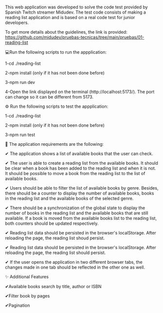 This web application was developed to solve the code test provided by Spanish Twitch streamer Midudev. The test code consists of making a reading list application and is based on a real code test for junior developers.

To get more details about the guidelines, the link is provided: https://github.com/midudev/pruebas-tecnicas/tree/main/pruebas/01-reading-list

💻Run the following scripts to run the appplication:

  1-cd ./reading-list
  
  2-npm install (only if it has not been done before)
  
  3-npm run dev
  
  4-Open the link displayed on the terminal (http://localhost:5173/). The port can change so it can be different from 5173. 

⚙ Run the following scripts to test the appplication:

  1-cd ./reading-list
  
  2-npm install (only if it has not been done before)
  
  3-npm run test

📝 The application requirements are the following:

✔ The application shows a list of available books that the user can check.

✔ The user is able to create a reading list from the available books. It should be clear when a book has been added to the reading list and when it is not. It should be possible to move a book from the reading list to the list of available books.

✔ Users should be able to filter the list of available books by genre. Besides, there should be a counter to display the number of available books, books in the reading list and the available books of the selected genre. 

✔ There should be a synchronization of the global state to display the number of books in the reading list and the available books that are still available. If a book is moved from the available books list to the reading list, both counters should be updated respectively.

✔ Reading list data should be persisted in the browser's localStorage. After reloading the page, the reading list shoud persist.


✔ Reading list data should be persisted in the browser's localStorage. After reloading the page, the reading list should persist.

✔ If the user opens the application in two different browser tabs, the changes made in one tab should be reflected in the other one as well.

✨ Additional Features

✔Available books search by title, author or ISBN

✔Filter book by pages

✔Pagination

